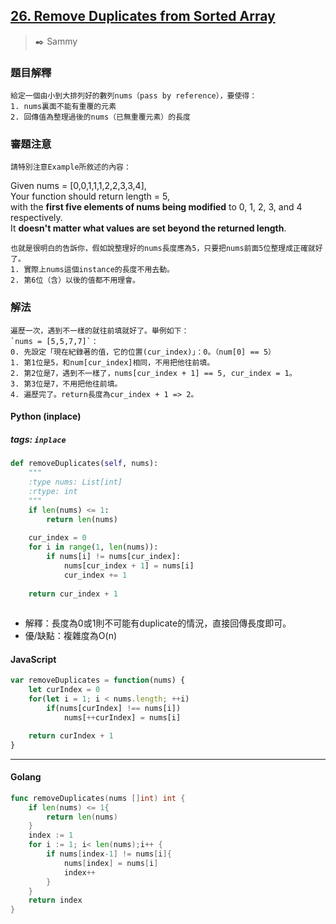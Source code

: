 ## [26. Remove Duplicates from Sorted Array](https://leetcode.com/problems/remove-duplicates-from-sorted-array/)
> :black_nib: Sammy
### 題目解釋
    給定一個由小到大排列好的數列nums（pass by reference），要使得：
    1. nums裏面不能有重覆的元素
    2. 回傳值為整理過後的nums（已無重覆元素）的長度
### 審題注意
    請特別注意Example所敘述的內容：

Given nums = [0,0,1,1,1,2,2,3,3,4],  
Your function should return length = 5,  
with the **first five elements of nums being modified** to 0, 1, 2, 3, and 4 respectively.  
It **doesn't matter what values are set beyond the returned length**.  

    也就是很明白的告訴你，假如說整理好的nums長度應為5，只要把nums前面5位整理成正確就好了。
    1. 實際上nums這個instance的長度不用去動。
    2. 第6位（含）以後的值都不用理會。
### 解法
    遍歷一次，遇到不一樣的就往前填就好了。舉例如下：
    `nums = [5,5,7,7]`：
    0. 先設定「現在紀錄著的值，它的位置(cur_index)」：0。（num[0] == 5）
    1. 第1位是5，和num[cur_index]相同，不用把他往前填。
    2. 第2位是7，遇到不一樣了，nums[cur_index + 1] == 5, cur_index = 1。
    3. 第3位是7，不用把他往前填。
    4. 遍歷完了。return長度為cur_index + 1 => 2。
#### Python (inplace)
##### tags: `inplace`
```python
def removeDuplicates(self, nums):
    """
    :type nums: List[int]
    :rtype: int
    """
    if len(nums) <= 1:
        return len(nums)
    
    cur_index = 0
    for i in range(1, len(nums)):
        if nums[i] != nums[cur_index]:
            nums[cur_index + 1] = nums[i]
            cur_index += 1
    
    return cur_index + 1
                
```
- 解釋：長度為0或1則不可能有duplicate的情況，直接回傳長度即可。
- 優/缺點：複雜度為O(n)

#### JavaScript
```javascript
var removeDuplicates = function(nums) {
    let curIndex = 0
    for(let i = 1; i < nums.length; ++i)
        if(nums[curIndex] !== nums[i])
            nums[++curIndex] = nums[i]

    return curIndex + 1
}
```
---

#### Golang
```go
func removeDuplicates(nums []int) int {
    if len(nums) <= 1{
        return len(nums)
    }
    index := 1
    for i := 1; i< len(nums);i++ {
        if nums[index-1] != nums[i]{
            nums[index] = nums[i]
            index++
        }
    }
    return index
}
```
